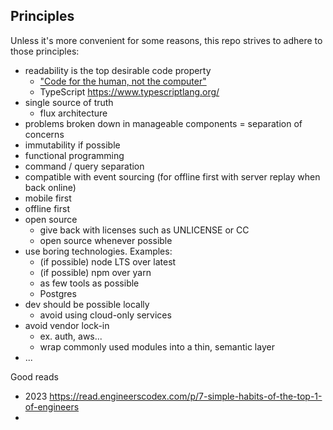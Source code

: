 
## Principles

Unless it's more convenient for some reasons, this repo strives to adhere to those principles:

* readability is the top desirable code property
  * ["Code for the human, not the computer"](https://read.engineerscodex.com/p/7-simple-habits-of-the-top-1-of-engineers)
  * TypeScript https://www.typescriptlang.org/
* single source of truth
  * flux architecture
* problems broken down in manageable components = separation of concerns
* immutability if possible
* functional programming
* command / query separation
* compatible with event sourcing (for offline first with server replay when back online)
* mobile first
* offline first
* open source
  * give back with licenses such as UNLICENSE or CC
  * open source whenever possible
* use boring technologies. Examples:
  * (if possible) node LTS over latest
  * (if possible) npm over yarn
  * as few tools as possible
  * Postgres
* dev should be possible locally
  * avoid using cloud-only services
* avoid vendor lock-in
  * ex. auth, aws...
  * wrap commonly used modules into a thin, semantic layer
* ...

Good reads
* 2023 https://read.engineerscodex.com/p/7-simple-habits-of-the-top-1-of-engineers
*
